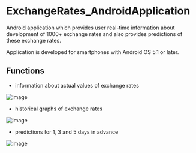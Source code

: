 # ExchangeRates_AndroidApplication
Android application which provides user real-time information about development of 1000+ exchange rates and also provides predictions of these exchange rates.

Application is developed for smartphones with Android OS 5.1 or later.

## Functions
- information about actual values of exchange rates

![image](https://user-images.githubusercontent.com/69460412/123549828-f3b28400-d76a-11eb-80ac-43c5ed9b4ca1.png)

- historical graphs of exchange rates

![image](https://user-images.githubusercontent.com/69460412/123549853-088f1780-d76b-11eb-895e-6a89f867b85f.png)

- predictions for 1, 3 and 5 days in advance

![image](https://user-images.githubusercontent.com/69460412/123549865-147ad980-d76b-11eb-8b7e-85cad4dc9ac4.png)
